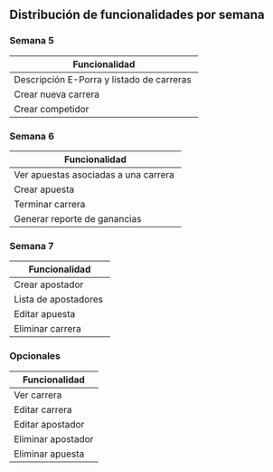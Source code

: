 ## Distribución de funcionalidades por semana

### Semana 5

| Funcionalidad           | 
|-------------------------| 
|Descripción E-Porra y listado de carreras |
|Crear nueva carrera |
|Crear competidor |

### Semana 6

| Funcionalidad           | 
|-------------------------| 
|Ver apuestas asociadas a una carrera |
|Crear apuesta |
|Terminar carrera |
|Generar reporte de ganancias |

### Semana 7

| Funcionalidad           | 
|-------------------------| 
|Crear apostador |
|Lista de apostadores |
|Editar apuesta |
|Eliminar carrera |

### Opcionales

| Funcionalidad           | 
|-------------------------| 
|Ver carrera |
|Editar carrera |
|Editar apostador |
|Eliminar apostador |
|Eliminar apuesta |
